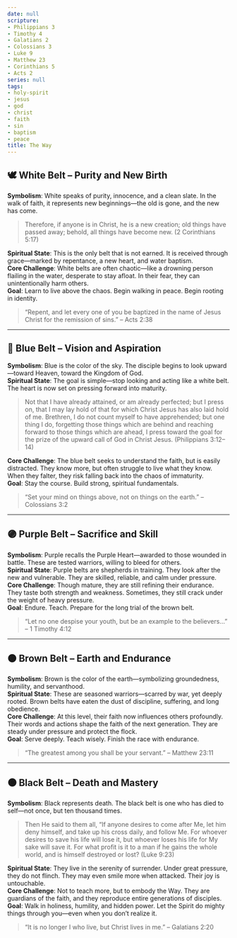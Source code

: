 ```yaml
---
date: null
scripture:
- Philippians 3
- Timothy 4
- Galatians 2
- Colossians 3
- Luke 9
- Matthew 23
- Corinthians 5
- Acts 2
series: null
tags:
- holy-spirit
- jesus
- god
- christ
- faith
- sin
- baptism
- peace
title: The Way
---
```



## **🕊️ White Belt – Purity and New Birth**

**Symbolism**: White speaks of purity, innocence, and a clean slate. In the walk of faith, it represents new beginnings—the old is gone, and the new has come.

> Therefore, if anyone is in Christ, he is a new creation; old things have passed away; behold, all things have become new. (2 Corinthians 5:17)

**Spiritual State**: This is the only belt that is not earned. It is received through grace—marked by repentance, a new heart, and water baptism.  
**Core Challenge**: White belts are often chaotic—like a drowning person flailing in the water, desperate to stay afloat. In their fear, they can unintentionally harm others.  
**Goal**: Learn to live above the chaos. Begin walking in peace. Begin rooting in identity.

> “Repent, and let every one of you be baptized in the name of Jesus Christ for the remission of sins.” – Acts 2:38

---

## **🔵 Blue Belt – Vision and Aspiration**

**Symbolism**: Blue is the color of the sky. The disciple begins to look upward—toward Heaven, toward the Kingdom of God.  
**Spiritual State**: The goal is simple—stop looking and acting like a white belt. The heart is now set on pressing forward into maturity. 

>Not that I have already attained, or am already perfected; but I press on, that I may lay hold of that for which Christ Jesus has also laid hold of me. Brethren, I do not count myself to have apprehended; but one thing I do, forgetting those things which are behind and reaching forward to those things which are ahead, I press toward the goal for the prize of the upward call of God in Christ Jesus.  (Philippians 3:12–14)


**Core Challenge**: The blue belt seeks to understand the faith, but is easily distracted. They know more, but often struggle to live what they know. When they falter, they risk falling back into the chaos of immaturity.  
**Goal**: Stay the course. Build strong, spiritual fundamentals.

> “Set your mind on things above, not on things on the earth.” – Colossians 3:2

---

## **🟣 Purple Belt – Sacrifice and Skill**

**Symbolism**: Purple recalls the Purple Heart—awarded to those wounded in battle. These are tested warriors, willing to bleed for others.  
**Spiritual State**: Purple belts are shepherds in training. They look after the new and vulnerable. They are skilled, reliable, and calm under pressure.  
**Core Challenge**: Though mature, they are still refining their endurance. They taste both strength and weakness. Sometimes, they still crack under the weight of heavy pressure.  
**Goal**: Endure. Teach. Prepare for the long trial of the brown belt.

> “Let no one despise your youth, but be an example to the believers…” – 1 Timothy 4:12

---

## **🟤 Brown Belt – Earth and Endurance**

**Symbolism**: Brown is the color of the earth—symbolizing groundedness, humility, and servanthood.  
**Spiritual State**: These are seasoned warriors—scarred by war, yet deeply rooted. Brown belts have eaten the dust of discipline, suffering, and long obedience.  
**Core Challenge**: At this level, their faith now influences others profoundly. Their words and actions shape the faith of the next generation. They are steady under pressure and protect the flock.  
**Goal**: Serve deeply. Teach wisely. Finish the race with endurance.

> “The greatest among you shall be your servant.” – Matthew 23:11

---

## **⚫ Black Belt – Death and Mastery**

**Symbolism**: Black represents death. The black belt is one who has died to self—not once, but ten thousand times.  

>Then He said to them all, “If anyone desires to come after Me, let him deny himself, and take up his cross daily, and follow Me. For whoever desires to save his life will lose it, but whoever loses his life for My sake will save it. For what profit is it to a man if he gains the whole world, and is himself destroyed or lost? (Luke 9:23)

**Spiritual State**: They live in the serenity of surrender. Under great pressure, they do not flinch. They may even smile more when attacked. Their joy is untouchable.  
**Core Challenge**: Not to teach more, but to embody the Way. They are guardians of the faith, and they reproduce entire generations of disciples.  
**Goal**: Walk in holiness, humility, and hidden power. Let the Spirit do mighty things through you—even when you don’t realize it.

> “It is no longer I who live, but Christ lives in me.” – Galatians 2:20
